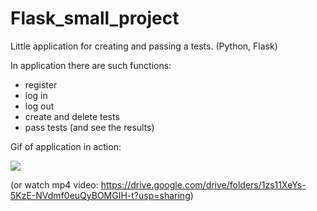 # Flask_small_project
Little application for creating and passing a tests. (Python, Flask)

In application there are such functions:
- register
- log in
- log out
- create and delete tests
- pass tests (and see the results)

Gif of application in action: 


<img src="https://media.giphy.com/media/GHiNZfhPCUbBHsYZrS/giphy.gif">


(or watch mp4 video: https://drive.google.com/drive/folders/1zs11XeYs-5KzE-NVdmf0euQyBOMGIH-t?usp=sharing)
